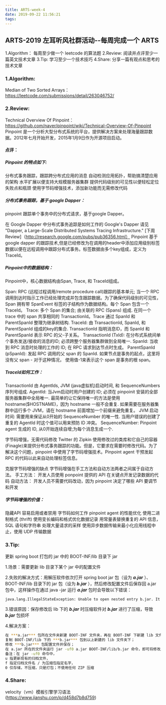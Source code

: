 ```yaml
---
title: ARTS-week-4
date: 2019-09-22 11:56:21
tags:
---
```


## ARTS-2019 左耳听风社群活动--每周完成一个 ARTS
1.Algorithm： 每周至少做一个 leetcode 的算法题
2.Review: 阅读并点评至少一篇英文技术文章
3.Tip: 学习至少一个技术技巧
4.Share: 分享一篇有观点和思考的技术文章

### 1.Algorithm:

Median of Two Sorted Arrays：https://leetcode.com/submissions/detail/263046752/

### 2.Review:

Technical Overview Of Pinpoint：https://github.com/naver/pinpoint/wiki/Technical-Overview-Of-Pinpoint
Pinpoint 是一个分析大型分布式系统的平台，提供解决方案来处理海量跟踪数据。2012年七月开始开发，2015年1月9日作为开源项目启动。

#### 点评：

##### Pinpoint 的特点如下:

分布式事务跟踪，跟踪跨分布式应用的消息
自动检测应用拓扑，帮助搞清楚应用的架构
水平扩展以便支持大规模服务器集群
提供代码级别的可见性以便轻松定位失败点和瓶颈
使用字节码增强技术，添加新功能而无需修改代码

##### 分布式事务跟踪，基于 google Dapper：
pinpoint 跟踪单个事务中的分布式请求，基于google Dapper。

在 Google Dapper 中分布式事务追踪是如何工作的
Google's Dapper 请见 "Dapper, a Large-Scale Distributed Systems Tracing Infrastructure." [下周Review]（http://research.google.com/pubs/pub36356.html）
Pinpoint 基于 google dapper 的跟踪技术,但是已经修改为在调用的header中添加应用级别标签数据以便在远程调用中跟踪分布式事务。标签数据由多个key组成，定义为 TraceId。

##### Pinpoint中的数据结构：
Pinpoint中，核心数据结构由Span, Trace, 和 TraceId组成。

Span: RPC (远程过程调用/remote procedure call)跟踪的基本单元; 当一个 RPC 调用到达时指示工作已经处理完成并包含跟踪数据。为了确保代码级别的可见性，Span 拥有带 SpanEvent 标签的子结构作为数据结构。每个 Span 包含一个 TraceId。
Trace: 多个 Span 的集合; 由关联的 RPC (Spans) 组成. 在同一个 trace 中的 span 共享相同的 TransactionId。Trace 通过 SpanId 和 ParentSpanId 整理为继承树结构.
TraceId: 由 TransactionId, SpanId, 和 ParentSpanId 组成的key的集合. TransactionId 指明消息ID，而 SpanId 和 ParentSpanId 表示 RPC 的父-子关系。
TransactionId (TxId): 在分布式系统间单个事务发送/接收的消息的ID; 必须跨整个服务器集群做到全局唯一.
SpanId: 当收到 RPC 消息时处理的工作的 ID; 在 RPC 请求到达节点时生成。
ParentSpanId (pSpanId): 发起 RPC 调用的父 span 的 SpanId. 如果节点是事务的起点，这里将没有父 span - 对于这种情况， 使用值-1来表示这个 span 是事务的根 span。

##### TraceId如何工作：
TransactionId 由 AgentIds, JVM (java虚拟机)启动时间, 和 SequenceNumbers 序列号组成.
AgentId: 当Jvm启动时用户创建的 ID; 必须在 pinpoinit 安装的全部服务器集群中全局唯一. 最简单的让它保持唯一的方法是使用 hostname($HOSTNAME)，因为 hostname 一般不会重复. 如果需要在服务器集群中运行多个 JVM，请在 hostname 前面增加一个前缀来避免重复。
JVM 启动时间: 需要用来保证从0开始的 SequenceNumber 的唯一性. 当用户错误的创建了重复的 AgentId 时这个值可以用来预防 ID 冲突。
SequenceNumber: Pinpoint agent 生成的 ID, 从0开始连续自增;为每个消息生成一个.

字节码增强，无需代码修改
Twitter 的 Zipkin 使用修改过的类库和它自己的容器 (Finagle)来提供分布式事务跟踪的功能。但是，它要求在需要时修改代码。为了解决这个问题，pinpoint 中使用了字节码增强技术。Pinpoint agent 干预发起 RPC 的代码以此来自动处理标签信息。

克服字节码增强的缺点
字节码增强在手工方法和自动方法两者之间属于自动方法。
手工方法： 开发人员使用 ponpoint 提供的 API 在关键点开发记录数据的代码
自动方法： 开发人员不需要代码改动，因为 pinpoint 决定了哪些 API 要调节和开发

##### 字节码增强的价值：
隐藏API
容易启用或者禁用
字节码如何工作
pinpoint agent 的性能优化
使用二进制格式 (thrift)
使用变长编码和格式优化数据记录
用常量表替换重复的 API 信息，SQL 语句和字符串
处理大量请求的采样
使用异步数据传输来最小化应用线程中止，使用 UDP 传输数据


### 3.Tip:

更新 spring boot 打包的 jar 中的 BOOT-INF/lib 目录下 jar

1.场景：需要更新 lib 目录下某个 jar 中的配置文件

2.失败的解决方式：用解压软件依次打开 spring boot jar 包（设为 ***a.jar*** ）、BOOT-INF/lib 目录下的 jar 包（设为 ***b.jar*** ），然后修改配置文件后保存回 a.jar 包中，这样操作在通过 java -jar 运行 ***a.jar*** 包时会导致以下错误：
``` bash
java.lang.IllegalStateException: Unable to open nested entry b.jar. It has been compressed and nested jar files must be stored without compression
```

3.错误原因：保存修改后 lib 下的 ***b.jar*** 时压缩软件对 ***b.jar*** 进行了压缩，导致 ***b.jar*** 包损坏

4.解决方案：
``` bash
在 ***a.jar*** 包所在文件夹新建 BOOT-INF 文件夹，再在 BOOT-INF 下新建 lib 文件夹；
复制 BOOT-INF/lib 下的 ***b.jar*** 包到以上新建的 lib 文件夹下；
修改 ***b.jar*** 包配置文件并保存；
在 a.jar 所在的文件夹运行 jar -uf0 a.jar BOOT-INF/lib/b.jar 命令，即可将修改后 b.jar 无压缩地添加 a.jar 的指定路径中。
备注：在 jar -uf0 命令中，
u 指更新现有的归档文件，
f 指定归档文件名 / 为压缩包指定名字，
0 仅存储，不压缩，只是打包；不使用任何 ZIP 压缩
```

### 4.Share:

velocity（vm）模板引擎学习语法(https://www.jianshu.com/p/d458d7b8d759)